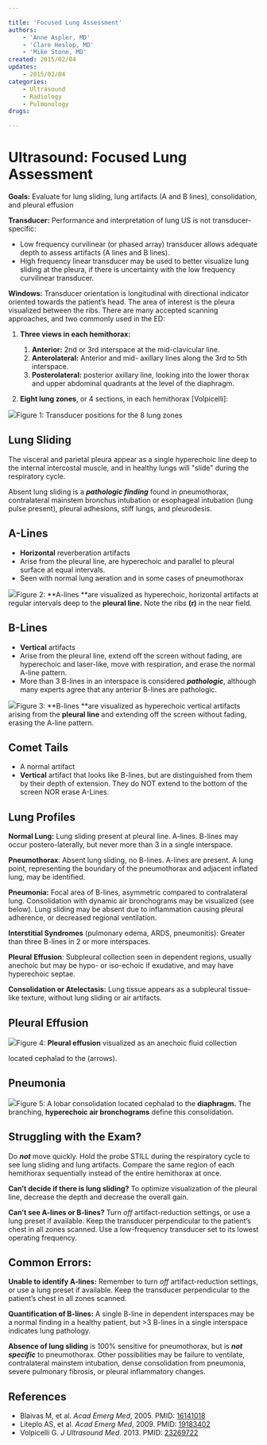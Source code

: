 ```yaml
---

title: 'Focused Lung Assessment'
authors:
    - 'Anne Aspler, MD'
    - 'Clare Heslop, MD'
    - 'Mike Stone, MD'
created: 2015/02/04
updates:
    - 2015/02/04
categories:
    - Ultrasound
    - Radiology
    - Pulmonology
drugs: 

---
```



# Ultrasound: Focused Lung Assessment

**Goals:** Evaluate for lung sliding, lung artifacts (A and B lines), consolidation, and pleural effusion

**Transducer:** Performance and interpretation of lung US is not transducer-specific:

-   Low frequency curvilinear (or phased array) transducer allows adequate depth to assess artifacts (A lines and B lines).
-   High frequency linear transducer may be used to better visualize lung sliding at the pleura, if there is uncertainty with the low frequency curvilinear transducer.

**Windows:** Transducer orientation is longitudinal with directional indicator oriented towards the patient’s head. The area of interest is the pleura visualized between the ribs. There are many accepted scanning approaches, and two commonly used in the ED:

1.  **Three views in each hemithorax:**
    1.  **Anterior:** 2nd or 3rd interspace at the mid-clavicular line.
    2.  **Anterolateral:** Anterior and mid- axillary lines along the 3rd to 5th interspace.
    3.  **Posterolateral:** posterior axillary line, looking into the lower thorax and upper abdominal quadrants at the level of the diaphragm.

2.  **Eight lung zones**, or 4 sections, in each hemithorax \[Volpicelli\]:

![](https://d2p53dh3qxfm0x.cloudfront.net/uploads/img/1jz/1/c/0bbab6d0-14c4-55db-bf56-130ffd1ff5f2/640.png)Figure 1: Transducer positions for the 8 lung zones

## Lung Sliding

The visceral and parietal pleura appear as a single hyperechoic line deep to the internal intercostal muscle, and in healthy lungs will "slide" during the respiratory cycle.

Absent lung sliding is a ***pathologic finding*** found in pneumothorax, contralateral mainstem bronchus intubation or esophageal intubation (lung pulse present), pleural adhesions, stiff lungs, and pleurodesis.

## A-Lines

-   **Horizontal** reverberation artifacts
-   Arise from the pleural line, are hyperechoic and parallel to pleural surface at equal intervals.
-   Seen with normal lung aeration and in some cases of pneumothorax

![](https://d2p53dh3qxfm0x.cloudfront.net/uploads/img/1jz/1/c/ef6573c5-dc58-531f-a79b-8f186ab76870/640.png)Figure 2: **A-lines **are visualized as hyperechoic, horizontal artifacts at regular intervals deep to the **pleural line.** Note the ribs **(r)** in the near field.

## B-Lines

-   **Vertical** artifacts
-   Arise from the pleural line, extend off the screen without fading, are hyperechoic and laser-like, move with respiration, and erase the normal A-line pattern.
-   More than 3 B-lines in an interspace is considered ***pathologic***, although many experts agree that any anterior B-lines are pathologic.

![](https://d2p53dh3qxfm0x.cloudfront.net/uploads/img/1jz/1/c/38bdb63d-2e52-506f-91d7-b5c9106f885c/640.png)Figure 3: **B-lines **are visualized as hyperechoic vertical artifacts arising from the **pleural line** and extending off the screen without fading, erasing the A-line pattern.

## Comet Tails

-   A normal artifact
-   **Vertical** artifact that looks like B-lines, but are distinguished from them by their depth of extension. They do NOT extend to the bottom of the screen NOR erase A-Lines.

## Lung Profiles

**Normal Lung:** Lung sliding present at pleural line. A-lines. B-lines may occur postero-laterally, but never more than 3 in a single interspace.

**Pneumothorax**: Absent lung sliding, no B-lines. A-lines are present. A lung point, representing the boundary of the pneumothorax and adjacent inflated lung, may be identified.

**Pneumonia:** Focal area of B-lines, asymmetric compared to contralateral lung. Consolidation with dynamic air bronchograms may be visualized (see below). Lung sliding may be absent due to inflammation causing pleural adherence, or decreased regional ventilation.

**Interstitial Syndromes** (pulmonary edema, ARDS, pneumonitis): Greater than three B-lines in 2 or more interspaces.

**Pleural** **Effusion**: Subpleural collection seen in dependent regions, usually anechoic but may be hypo- or iso-echoic if exudative, and may have hyperechoic septae.

**Consolidation or Atelectasis:** Lung tissue appears as a subpleural tissue-like texture, without lung sliding or air artifacts.

## Pleural Effusion

![](https://d2p53dh3qxfm0x.cloudfront.net/uploads/img/1jz/1/c/89299867-a08a-55ae-b3c3-6d35bbbd0b19/640.png)Figure 4: **Pleural effusion** visualized as an anechoic fluid collection

located cephalad to the (arrows).

## Pneumonia

![](https://d2p53dh3qxfm0x.cloudfront.net/uploads/img/1jz/1/c/639ce714-ec76-5ebd-90a1-adaa16f34344/640.png)Figure 5: A lobar consolidation located cephalad to the **diaphragm.** The branching, **hyperechoic air bronchograms** define this consolidation.

## Struggling with the Exam?

Do ***not*** move quickly. Hold the probe STILL during the respiratory cycle to see lung sliding and lung artifacts. Compare the same region of each hemithorax sequentially instead of the entire hemithorax at once.

**Can’t decide if there is lung sliding?**
To optimize visualization of the pleural line, decrease the depth and decrease the overall gain.

**Can’t see A-lines or B-lines?**
Turn *off* artifact-reduction settings, or use a lung preset if available. Keep the transducer perpendicular to the patient’s chest in all zones scanned. Use a low-frequency transducer set to its lowest operating frequency.

## Common Errors:

**Unable to identify A-lines:** Remember to turn *off* artifact-reduction settings, or use a lung preset if available. Keep the transducer perpendicular to the patient’s chest in all zones scanned.

**Quantification of B-lines:** A single B-line in dependent interspaces may be a normal finding in a healthy patient, but &gt;3 B-lines in a single interspace indicates lung pathology.

**Absence of lung sliding** is 100% sensitive for pneumothorax, but is ***not specific*** to pneumothorax. Other possibilities may be failure to ventilate, contralateral mainstem intubation, dense consolidation from pneumonia, severe pulmonary fibrosis, or pleural inflammatory changes.

## References

- Blaivas M, et al. *Acad Emerg Med*, 2005. PMID: [16141018](http://www.ncbi.nlm.nih.gov/pubmed/16141018)
- Liteplo AS, et al. *Acad Emerg Med*, 2009. PMID: [19183402](http://www.ncbi.nlm.nih.gov/pubmed/19183402)
- Volpicelli G. *J Ultrasound Med*. 2013. PMID: [23269722](http://www.ncbi.nlm.nih.gov/pubmed/23269722)
